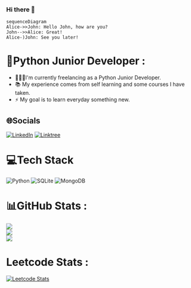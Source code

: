 ### Hi there 👋

```mermaid
sequenceDiagram
Alice->>John: Hello John, how are you?
John-->>Alice: Great!
Alice-)John: See you later!
```

# 💫Python Junior Developer :
- 👨🏻‍💻I'm currently freelancing as a Python Junior Developer.
- 📚 My experience comes from self learning and some courses I have taken.
- ⚡️ My goal is to learn everyday something new.


## 🌐Socials
[![LinkedIn](https://img.shields.io/badge/LinkedIn-0077B5?style=for-the-badge&logo=linkedin&logoColor=white)](https://www.linkedin.com/in/vasilis-gkatzis/) 
[![Linktree](https://img.shields.io/badge/linktree-1de9b6?style=for-the-badge&logo=linktree&logoColor=white)](https://linktr.ee/bilakos26) 


# 💻Tech Stack

 ![Python](https://img.shields.io/badge/python-3670A0?style=for-the-badge&logo=python&logoColor=ffdd54) ![SQLite](https://img.shields.io/badge/sqlite-%2307405e.svg?style=for-the-badge&logo=sqlite&logoColor=white) ![MongoDB](https://img.shields.io/badge/MongoDB-4EA94B?style=for-the-badge&logo=mongodb&logoColor=white)

# 📊GitHub Stats :
![](https://github-readme-stats.vercel.app/api?username=bilakos26&theme=dark&hide_border=true&include_all_commits=true&count_private=true)<br/>
![](https://github-readme-streak-stats.herokuapp.com/?user=bilakos26&theme=dark&hide_border=true)<br/>
![](https://github-readme-stats.vercel.app/api/top-langs/?username=bilakos26&theme=dark&hide_border=true&include_all_commits=true&count_private=true&layout=compact)

# Leetcode Stats :
[![Leetcode Stats](https://leetcard.jacoblin.cool/bilakos26?theme=nord)](https://leetcode.com/bilakos26/)
